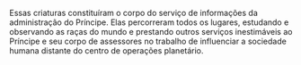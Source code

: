 ﻿Essas criaturas constituíram o corpo do serviço de informações da administração do Príncipe. Elas percorreram todos os lugares, estudando e observando as raças do mundo e prestando outros serviços inestimáveis ao Príncipe e seu corpo de assessores no trabalho de influenciar a sociedade humana distante do centro de operações planetário.